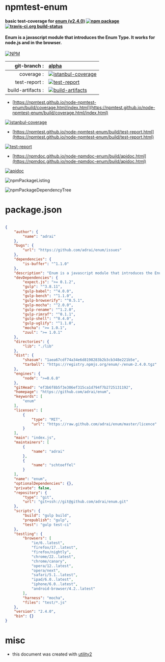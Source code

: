 # npmtest-enum

#### basic test-coverage for  [enum (v2.4.0)](https://github.com/adrai/enum)  [![npm package](https://img.shields.io/npm/v/npmtest-enum.svg?style=flat-square)](https://www.npmjs.org/package/npmtest-enum) [![travis-ci.org build-status](https://api.travis-ci.org/npmtest/node-npmtest-enum.svg)](https://travis-ci.org/npmtest/node-npmtest-enum)

#### Enum is a javascript module that introduces the Enum Type. It works for node.js and in the browser.

[![NPM](https://nodei.co/npm/enum.png?downloads=true&downloadRank=true&stars=true)](https://www.npmjs.com/package/enum)

| git-branch : | [alpha](https://github.com/npmtest/node-npmtest-enum/tree/alpha)|
|--:|:--|
| coverage : | [![istanbul-coverage](https://npmtest.github.io/node-npmtest-enum/build/coverage.badge.svg)](https://npmtest.github.io/node-npmtest-enum/build/coverage.html/index.html)|
| test-report : | [![test-report](https://npmtest.github.io/node-npmtest-enum/build/test-report.badge.svg)](https://npmtest.github.io/node-npmtest-enum/build/test-report.html)|
| build-artifacts : | [![build-artifacts](https://npmtest.github.io/node-npmtest-enum/glyphicons_144_folder_open.png)](https://github.com/npmtest/node-npmtest-enum/tree/gh-pages/build)|

- [https://npmtest.github.io/node-npmtest-enum/build/coverage.html/index.html](https://npmtest.github.io/node-npmtest-enum/build/coverage.html/index.html)

[![istanbul-coverage](https://npmtest.github.io/node-npmtest-enum/build/screenCapture.buildCi.browser.%252Ftmp%252Fbuild%252Fcoverage.lib.html.png)](https://npmtest.github.io/node-npmtest-enum/build/coverage.html/index.html)

- [https://npmtest.github.io/node-npmtest-enum/build/test-report.html](https://npmtest.github.io/node-npmtest-enum/build/test-report.html)

[![test-report](https://npmtest.github.io/node-npmtest-enum/build/screenCapture.buildCi.browser.%252Ftmp%252Fbuild%252Ftest-report.html.png)](https://npmtest.github.io/node-npmtest-enum/build/test-report.html)

- [https://npmdoc.github.io/node-npmdoc-enum/build/apidoc.html](https://npmdoc.github.io/node-npmdoc-enum/build/apidoc.html)

[![apidoc](https://npmdoc.github.io/node-npmdoc-enum/build/screenCapture.buildCi.browser.%252Ftmp%252Fbuild%252Fapidoc.html.png)](https://npmdoc.github.io/node-npmdoc-enum/build/apidoc.html)

![npmPackageListing](https://npmtest.github.io/node-npmtest-enum/build/screenCapture.npmPackageListing.svg)

![npmPackageDependencyTree](https://npmtest.github.io/node-npmtest-enum/build/screenCapture.npmPackageDependencyTree.svg)



# package.json

```json

{
    "author": {
        "name": "adrai"
    },
    "bugs": {
        "url": "https://github.com/adrai/enum/issues"
    },
    "dependencies": {
        "is-buffer": "^1.1.0"
    },
    "description": "Enum is a javascript module that introduces the Enum Type. It works for node.js and in the browser.",
    "devDependencies": {
        "expect.js": ">= 0.1.2",
        "gulp": "^3.8.11",
        "gulp-babel": "^4.0.0",
        "gulp-bench": "^1.1.0",
        "gulp-browserify": "^0.5.1",
        "gulp-mocha": "^2.0.0",
        "gulp-rename": "^1.2.0",
        "gulp-rimraf": "^0.1.1",
        "gulp-shell": "^0.4.0",
        "gulp-uglify": "^1.1.0",
        "mocha": ">= 1.0.1",
        "zuul": ">= 1.0.1"
    },
    "directories": {
        "lib": "./lib"
    },
    "dist": {
        "shasum": "1aea67cdf74a34e6d8198283b2b3cb348e221b5e",
        "tarball": "https://registry.npmjs.org/enum/-/enum-2.4.0.tgz"
    },
    "engines": {
        "node": ">=0.6.0"
    },
    "gitHead": "ef3b6f8b5f3e306ef315ca1d794f7b2725131192",
    "homepage": "https://github.com/adrai/enum",
    "keywords": [
        "enum"
    ],
    "licenses": [
        {
            "type": "MIT",
            "url": "https://raw.github.com/adrai/enum/master/licence"
        }
    ],
    "main": "index.js",
    "maintainers": [
        {
            "name": "adrai"
        },
        {
            "name": "schtoeffel"
        }
    ],
    "name": "enum",
    "optionalDependencies": {},
    "private": false,
    "repository": {
        "type": "git",
        "url": "git+ssh://git@github.com/adrai/enum.git"
    },
    "scripts": {
        "build": "gulp build",
        "prepublish": "gulp",
        "test": "gulp test-ci"
    },
    "testling": {
        "browsers": [
            "ie/6..latest",
            "firefox/17..latest",
            "firefox/nightly",
            "chrome/22..latest",
            "chrome/canary",
            "opera/12..latest",
            "opera/next",
            "safari/5.1..latest",
            "ipad/6.0..latest",
            "iphone/6.0..latest",
            "android-browser/4.2..latest"
        ],
        "harness": "mocha",
        "files": "test/*.js"
    },
    "version": "2.4.0",
    "bin": {}
}
```



# misc
- this document was created with [utility2](https://github.com/kaizhu256/node-utility2)

